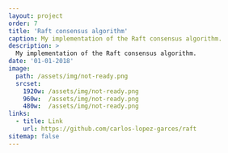 ```yaml
---
layout: project
order: 7
title: 'Raft consensus algorithm'
caption: My implementation of the Raft consensus algorithm.
description: >
  My implementation of the Raft consensus algorithm.
date: '01-01-2018'
image: 
  path: /assets/img/not-ready.png
  srcset: 
    1920w: /assets/img/not-ready.png
    960w:  /assets/img/not-ready.png
    480w:  /assets/img/not-ready.png
links:
  - title: Link
    url: https://github.com/carlos-lopez-garces/raft
sitemap: false
---
```

